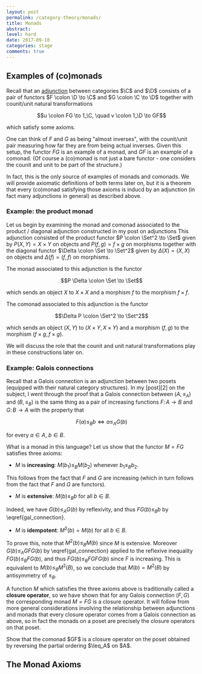 ```yaml
---
layout: post
permalink: /category-theory/monads/
title: Monads
abstract: 
level: hard
date: 2017-09-10
categories: stage
comments: true
---
```


## Examples of (co)monads

Recall that an [adjunction][1] between categories $\C$ and $\D$ consists of a pair of functors $F \colon \D \to \C$ and $G \colon \C \to \D$ together with counit/unit natural transformations

$$u \colon FG \to 1_\C, \quad v \colon 1_\D \to GF$$

which satisfy some axioms.

One can think of $F$ and $G$ as being "almost inverses", with the counit/unit pair measuring how far they are from being actual inverses.
Given this setup, the functor $FG$ is an example of a monad, and $GF$ is an example of a comonad.
(Of course a (co)monad is not just a bare functor - one considers the counit and unit to be part of the structure.)

In fact, this is the only source of examples of monads and comonads.
We will provide axiomatic definitions of both terms later on, but it is a theorem that every (co)monad satisfying those axioms is inducd by an adjunction (in fact many adjunctions in general) as described above.

### Example: the product monad

Let us begin by examining the monad and comonad associated to the product / diagonal adjunction constructed in my post on adjunctions
This adjunction consisted of the product functor $P \colon \Set^2 \to \Set$ given by $P(X,Y) = X \times Y$ on objects and $P(f,g) = f \times g$ on morphisms together with the diagonal functor $\Delta \colon \Set \to \Set^2$ given by $\Delta(X) = (X,X)$ on objects and $\Delta(f) = (f,f)$ on morphisms.

The monad associated to this adjunction is the functor

$$P \Delta \colon \Set \to \Set$$

which sends an object $X$ to $X \times X$ and a morphism $f$ to the morphism $f \times f$.

The comonad associated to this adjunction is the functor

$$\Delta P \colon \Set^2 \to \Set^2$$

which sends an object $(X, Y)$ to $(X \times Y, X \times Y)$ and a morphism $(f, g)$ to the morphism $(f \times g, f \times g)$.

We will discuss the role that the counit and unit natural transformations play in these constructions later on.

### Example: Galois connections

Recall that a Galois connection is an adjunction between two posets (equipped with their natural category structures).
In my [post][2] on the subject, I went through the proof that a Galois connection between $(A, \leq_A)$ and $(B, \leq_B)$ is the same thing as a pair of increasing functions $F \colon A \to B$ and $G \colon B \to A$ with the property that

$$
\begin{equation} \label{gal_connection}
   F(a) \leq_B b \iff a \leq_A G(b)
\end{equation}
$$

for every $a \in A$, $b \in B$.

What is a monad in this language?
Let us show that the functor $M = FG$ satisfies three axioms:

- $M$ is **increasing**: $M(b_1) \leq_B M(b_2)$ whenever $b_1 \leq_B b_2$.

This follows from the fact that $F$ and $G$ are increasing (which in turn follows from the fact that $F$ and $G$ are functors).

- $M$ is **extensive**: $M(b) \leq_B b$ for all $b \in B$.

Indeed, we have $G(b) \leq_A G(b)$ by reflexivity, and thus $FG(b) \leq_B b$ by \eqref{gal_connection}.

- $M$ is **idempotent**: $M^2(b) = M(b)$ for all $b \in B$.

To prove this, note that $M^2(b) \leq_B M(b)$ since $M$ is extensive.
Moreover $G(b) \leq_A GFG(b)$ by \eqref{gal_connection} applied to the reflexive inequality $FG(b) \leq_B FG(b)$, and thus $FG(b) \leq_B FGFG(b)$ since $F$ is increasing.
This is equivalent to $M(b) \leq_B M^2(B)$, so we conclude that $M(b) = M^2(B)$ by antisymmetry of $\leq_B$.

A function $M$ which satisfies the three axioms above is traditionally called a **closure operator**, so we have shown that for any Galois connection $(F, G)$ the corresponding monad $M = FG$ is a closure operator.
It will follow from more general considerations involving the relationship between adjunctions and monads that every closure operator comes from a Galois connection as above, so in fact the monads on a poset are precisely the closure operators on that poset.

<div class="exercise">
Show that the comonad $GF$ is a closure operator on the poset obtained by reversing the partial ordering $\leq_A$ on $A$.
</div>

## The Monad Axioms













[1]:
[2]:
